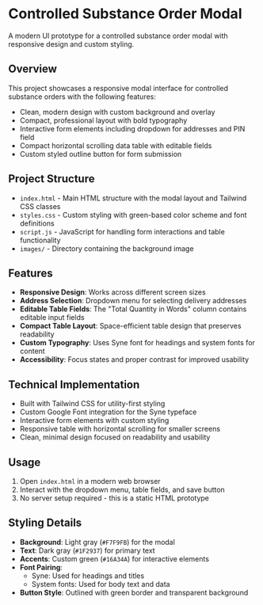# Controlled Substance Order Modal

A modern UI prototype for a controlled substance order modal with responsive design and custom styling.

## Overview

This project showcases a responsive modal interface for controlled substance orders with the following features:

- Clean, modern design with custom background and overlay
- Compact, professional layout with bold typography
- Interactive form elements including dropdown for addresses and PIN field
- Compact horizontal scrolling data table with editable fields
- Custom styled outline button for form submission

## Project Structure

- `index.html` - Main HTML structure with the modal layout and Tailwind CSS classes
- `styles.css` - Custom styling with green-based color scheme and font definitions
- `script.js` - JavaScript for handling form interactions and table functionality
- `images/` - Directory containing the background image

## Features

- **Responsive Design**: Works across different screen sizes
- **Address Selection**: Dropdown menu for selecting delivery addresses
- **Editable Table Fields**: The "Total Quantity in Words" column contains editable input fields
- **Compact Table Layout**: Space-efficient table design that preserves readability
- **Custom Typography**: Uses Syne font for headings and system fonts for content
- **Accessibility**: Focus states and proper contrast for improved usability

## Technical Implementation

- Built with Tailwind CSS for utility-first styling
- Custom Google Font integration for the Syne typeface
- Interactive form elements with custom styling
- Responsive table with horizontal scrolling for smaller screens
- Clean, minimal design focused on readability and usability

## Usage

1. Open `index.html` in a modern web browser
2. Interact with the dropdown menu, table fields, and save button
3. No server setup required - this is a static HTML prototype

## Styling Details

- **Background**: Light gray (`#F7F9FB`) for the modal
- **Text**: Dark gray (`#1F2937`) for primary text
- **Accents**: Custom green (`#16A34A`) for interactive elements
- **Font Pairing**:
  - Syne: Used for headings and titles
  - System fonts: Used for body text and data
- **Button Style**: Outlined with green border and transparent background
